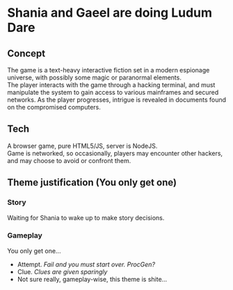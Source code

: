 Shania and Gaeel are doing Ludum Dare
=====================================


## Concept

The game is a text-heavy interactive fiction set in a modern espionage universe, with possibly some magic or paranormal elements.   
The player interacts with the game through a hacking terminal, and must manipulate the system to gain access to various mainframes and secured networks. As the player progresses, intrigue is revealed in documents found on the compromised computers.


## Tech

A browser game, pure HTML5/JS, server is NodeJS.   
Game is networked, so occasionally, players may encounter other hackers, and may choose to avoid or confront them.


## Theme justification (You only get one)

### Story
Waiting for Shania to wake up to make story decisions.

### Gameplay   
You only get one...   
+ Attempt. *Fail and you must start over. ProcGen?*
+ Clue. *Clues are given sparingly*
+ Not sure really, gameplay-wise, this theme is shite...